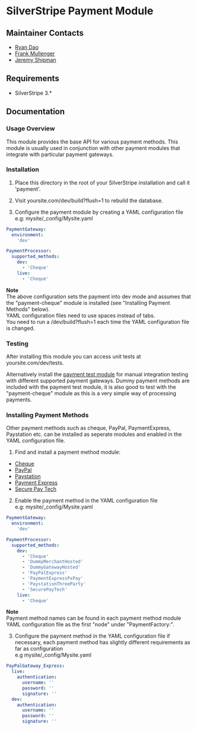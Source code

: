 # SilverStripe Payment Module

## Maintainer Contacts
*  [Ryan Dao](https://github.com/ryandao)
*  [Frank Mullenger](https://github.com/frankmullenger)
*  [Jeremy Shipman](https://github.com/jedateach)

## Requirements
* SilverStripe 3.*

## Documentation

### Usage Overview
This module provides the base API for various payment methods. This module is usually used in conjunction with other payment modules that integrate with particular payment gateways.

### Installation 
1. Place this directory in the root of your SilverStripe installation and call it 'payment'.

2. Visit yoursite.com/dev/build?flush=1 to rebuild the database.

3. Configure the payment module by creating a YAML configuration file  
e.g: mysite/_config/Mysite.yaml

```yaml
PaymentGateway:
  environment:
    'dev'

PaymentProcessor:
  supported_methods:
    dev:
      - 'Cheque'
    live:
      - 'Cheque'
```

**Note**  
The above configuration sets the payment into dev mode and assumes that the "payment-cheque" module is installed (see "Installing Payment Methods" below).  
YAML configuration files need to use spaces instead of tabs.  
You need to run a /dev/build?flush=1 each time the YAML configuration file is changed.  
							
### Testing 
After installing this module you can access unit tests at yoursite.com/dev/tests.

Alternatively install the [payment test module](https://github.com/frankmullenger/silverstripe-gsoc-payment-test) for manual integration testing with different supported payment gateways. Dummy payment methods are included with the payment test module, it is also good to test with the "payment-cheque" module as this is a very simple way of processing payments.

### Installing Payment Methods
Other payment methods such as cheque, PayPal, PaymentExpress, Paystation etc. can be installed as seperate modules and enabled in the YAML configuration file. 

1. Find and install a payment method module:
- [Cheque](https://github.com/frankmullenger/silverstripe-payment-cheque)
- [PayPal](https://github.com/frankmullenger/silverstripe-payment-paypal)
- [Paystation](https://github.com/frankmullenger/silverstripe-payment-paystation)
- [Payment Express](https://github.com/frankmullenger/silverstripe-payment-paymentexpress)
- [Secure Pay Tech](https://github.com/frankmullenger/silverstripe-payment-securepaytech)

2. Enable the payment method in the YAML configuration file  
e.g: mysite/_config/Mysite.yaml

```yaml
PaymentGateway:
  environment:
    'dev'

PaymentProcessor:
  supported_methods:
    dev:
      - 'Cheque'
      - 'DummyMerchantHosted'
      - 'DummyGatewayHosted'
      - 'PayPalExpress'
      - 'PaymentExpressPxPay'
      - 'PaystationThreeParty'
      - 'SecurePayTech'
    live:
      - 'Cheque'
```

**Note**  
Payment method names can be found in each payment method module YAML configuration file as the first "node" under "PaymentFactory:".

3. Configure the payment method in the YAML configuration file if necessary, each payment method has slightly different requirements as far as configuration  
e.g mysite/_config/Mysite.yaml

```yaml
PayPalGateway_Express: 
  live:
    authentication:
      username: ''
      password: ''
      signature: ''
  dev:
    authentication:
      username: ''
      password: ''
      signature: ''
```



